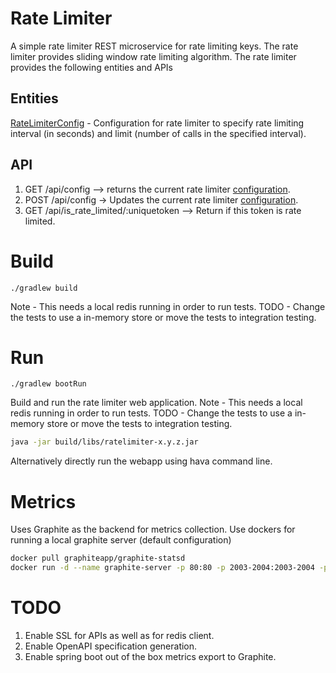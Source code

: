# Rate Limiter
A simple rate limiter REST microservice for rate limiting keys. The rate limiter provides sliding window rate
limiting algorithm. The rate limiter provides the following entities and APIs

## Entities
[RateLimiterConfig](src/main/java/com/example/ratelimiter/model/RateLimiterConfig.java) - Configuration for rate
limiter to specify rate limiting interval (in seconds) and limit (number of calls in the specified interval).


## API
1. GET /api/config --> returns the current rate limiter [configuration]((src/main/java/com/example/ratelimiter/model/RateLimiterConfig.java)).
2. POST /api/config -> Updates the current rate limiter [configuration]((src/main/java/com/example/ratelimiter/model/RateLimiterConfig.java)).
3. GET /api/is_rate_limited/:uniquetoken --> Return if this token is rate limited.  

# Build
```Gradle 
./gradlew build
```
Note - This needs a local redis running in order to run tests. 
TODO - Change the tests to use a in-memory store or move the tests to integration testing.
# Run
```Gradle
./gradlew bootRun
```
Build and run the rate limiter web application.
Note - This needs a local redis running in order to run tests.
TODO - Change the tests to use a in-memory store or move the tests to integration testing.

```bash
java -jar build/libs/ratelimiter-x.y.z.jar
```
Alternatively directly run the webapp using hava command line.

# Metrics
Uses Graphite as the backend for metrics collection. Use dockers for running a local graphite server (default configuration)
```bash
docker pull graphiteapp/graphite-statsd
docker run -d --name graphite-server -p 80:80 -p 2003-2004:2003-2004 -p 2023-2024:2023-2024 -p 8125:8125/udp -p 8126:8126 graphiteapp/graphite-statsd
```

# TODO
1. Enable SSL for APIs as well as for redis client.
2. Enable OpenAPI specification generation.
3. Enable spring boot out of the box metrics export to Graphite.
